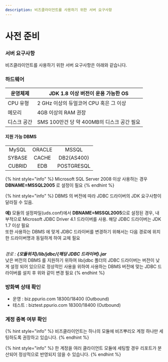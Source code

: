 ```yaml
---
description: 비즈클라이언트를 사용하기 위한 서버 요구사항
---
```


# 사전 준비

### 서버 요구사항

비즈클라이언트를 사용하기 위한 서버 요구사항은 아래와 같습니다.

### 하드웨어

| 운영체제   | JDK 1.8 이상 버전이 운용 가능한 OS       |
| ------ | ------------------------------ |
| CPU 유형 | 2 GHz 이상의 듀얼코어 CPU 혹은 그 이상     |
| 메모리    | 4GB 이상의 RAM 권장                 |
| 디스크 공간 | SMS 100만건 당 약 400MB의 디스크 공간 필요 |

#### 지원 가능 DBMS

|        |        |            |
| :----: | :----: | :--------: |
|  MySQL | ORACLE |    MSSQL   |
| SYBASE |  CACHE | DB2(AS400) |
| CUBRID |   EDB  | POSTGRESQL |



{% hint style="info" %}
Microsoft SQL Server 2008 이상 사용하는 경우 **DBNAME=MSSQL2005** 로 설정이 필요
{% endhint %}

{% hint style="info" %}
DBMS 의 버전에 따라 JDBC 드라이버의 JDK 요구사항이 달라질 수 있음.

**예)** 모듈의 설정파일(uds.conf)에서 **DBNAME=MSSQL2005**으로 설정된 경우, 내부적으로 Microsoft JDBC Driver 4.1 드라이버를 사용. 해당 JDBC 드라이버는 JDK 1.7 이상 필요\
또한 사용하는 DBMS 에 맞게 JDBC 드라이버를 변경하기 위해서는 다음 경로에 위치한 드라이버명과 동일하게 하여 교체 필요

\
_경로 : **{모듈위치}/lib/jdbc/{해당 JDBC 드라이버}.jar**_\
낮은 버전의 DBMS 를 지원하기 위하여 lib/jdbc 폴더의 JDBC 드라이버는 버전이 낮게 설정 되어 있으므로 정상적인 사용을 위하여 사용하는 DBMS 버전에 맞는 JDBC 드라이버를 설치 후 위와 같이 변경 필요
{% endhint %}

### 방화벽 상태 확인

* 운영 : biz.ppurio.com 18300/18400 (Outbound)
* 테스트 : biztest.ppurio.com 18300/18400 (Outbound)

### 계정 중복 여부 확인

{% hint style="info" %}
비즈클라이언트는 하나의 모듈에 비즈뿌리오 계정 하나만 세팅하도록 권장하고 있습니다.
{% endhint %}

{% hint style="info" %}
한 계정을 여러 클라이언트 모듈에 세팅할 경우 리포트가 분산되어 정상적으로 반영되지 않을 수 있습니다.
{% endhint %}
